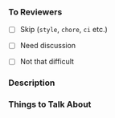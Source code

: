 ### To Reviewers
- [ ] Skip (`style`, `chore`, `ci` etc.)
- [ ] Need discussion
- [ ] Not that difficult


### Description


### Things to Talk About
